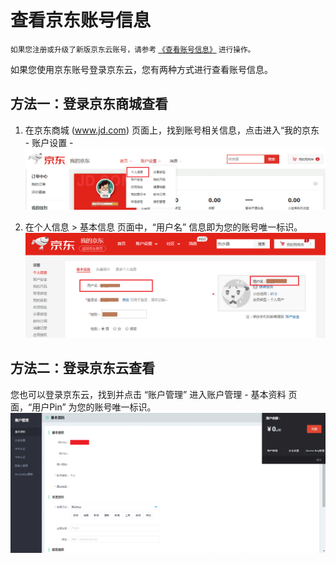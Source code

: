 # 查看京东账号信息
<small>如果您注册或升级了新版京东云账号，请参考 [《查看账号信息》](../../../documentation/User-Service/Account-Management/Check-JDCloud-Account.md) 进行操作。</small>

如果您使用京东账号登录京东云，您有两种方式进行查看账号信息。

## 方法一：登录京东商城查看
1. 在京东商城 (www.jd.com) 页面上，找到账号相关信息，点击进入“我的京东 - 账户设置 - 
![](../../../image/User/Account%20Management/Check%20your%20account/jd-account.png)

2. 在个人信息 > 基本信息 页面中，“用户名” 信息即为您的账号唯一标识。
![](../../../image/User/Account%20Management/Check%20your%20account/%E4%B8%AA%E4%BA%BA%E4%BF%A1%E6%81%AF.png)

## 方法二：登录京东云查看
您也可以登录京东云，找到并点击 “账户管理” 进入账户管理 - 基本资料 页面，“用户Pin” 为您的账号唯一标识。
![](../../../image/User/Account%20Management/Check%20your%20account/%E4%BA%AC%E4%B8%9C%E4%BA%91%E8%B4%A6%E6%88%B7%E7%AE%A1%E7%90%86.png)
